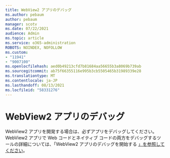 ```yaml
---
title: WebView2 アプリのデバッグ
ms.author: pebaum
author: pebaum
manager: scotv
ms.date: 07/22/2021
audience: Admin
ms.topic: article
ms.service: o365-administration
ROBOTS: NOINDEX, NOFOLLOW
ms.custom:
- "11941"
- "9007100"
ms.openlocfilehash: aed0b49213cfd7b81684aa56655b3a8069b739ab
ms.sourcegitcommit: ab75f66355116e995b3cb5505465b31989339e28
ms.translationtype: MT
ms.contentlocale: ja-JP
ms.lasthandoff: 08/13/2021
ms.locfileid: "58331276"
---
```

# <a name="debug-webview2-apps"></a>WebView2 アプリのデバッグ

WebView2 アプリを開発する場合は、必ずアプリをデバッグしてください。 WebView2 アプリで Web コードとネイティブ コードの両方をデバッグするツールの詳細については、「WebView2 アプリのデバッグを開始する [」を参照してください](https://docs.microsoft.com/microsoft-edge/webview2/how-to/debug)。